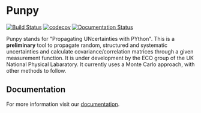 # Punpy
[![Build Status](https://travis-ci.org/pdevis/punpy.svg?branch=master)](https://travis-ci.org/github/pdevis/punpy) [![codecov](https://codecov.io/gh/pdevis/punpy/branch/master/graph/badge.svg)](https://codecov.io/gh/pdevis/punpy) [![Documentation Status](https://readthedocs.org/projects/punpy/badge/?version=latest)](https://punpy.readthedocs.io/en/latest/?badge=latest)

Punpy stands for "Propagating UNcertainties with PYthon". This is a **preliminary** tool to propagate random, structured and systematic uncertainties and calculate covariance/correlation matrices through a given measurement function. It is under development by the ECO group of the UK National Physical Labaratory. It currently uses a Monte Carlo approach, with other methods to follow.

## Documentation

For more information visit our [documentation](https://punpy.readthedocs.io/en/latest/).

